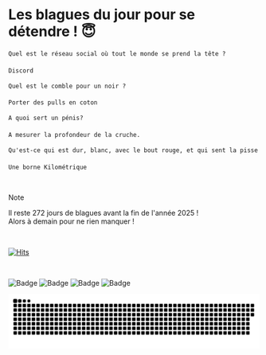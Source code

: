 
<h1>Les blagues du jour pour se détendre ! 😇</h1>

```diff
Quel est le réseau social où tout le monde se prend la tête ?

Discord
```

```diff
Quel est le comble pour un noir ?

Porter des pulls en coton
```

```diff
A quoi sert un pénis?

A mesurer la profondeur de la cruche.
```

```diff
Qu'est-ce qui est dur, blanc, avec le bout rouge, et qui sent la pisse ?

Une borne Kilométrique
```

<br/>

> [!NOTE]
> Il reste 272 jours de blagues avant la fin de l'année 2025 ! <br/>
> Alors à demain pour ne rien manquer !

<br/>


[![Hits](https://hits.seeyoufarm.com/api/count/incr/badge.svg?url=https%3A%2F%2Fgithub.com%2FClems02%2Fhit-counter&count_bg=%23003E80&title_bg=%235C9FE1&icon=powershell.svg&icon_color=%23FFFFFF&title=Visite&edge_flat=false)](https://hits.seeyoufarm.com)


<br/>


![Badge](https://img.shields.io/badge/Last%20updated%20on-white?style=for-the-badge&logo=clockify)   ![Badge](https://img.shields.io/badge/04/04-white?style=for-the-badge) ![Badge](https://img.shields.io/badge/at-white?style=for-the-badge) ![Badge](https://img.shields.io/badge/03:10-white?style=for-the-badge)


<p align="center">
 <img width="1000" src="assets/github-snake.svg" alt="snake"/>
</p>
